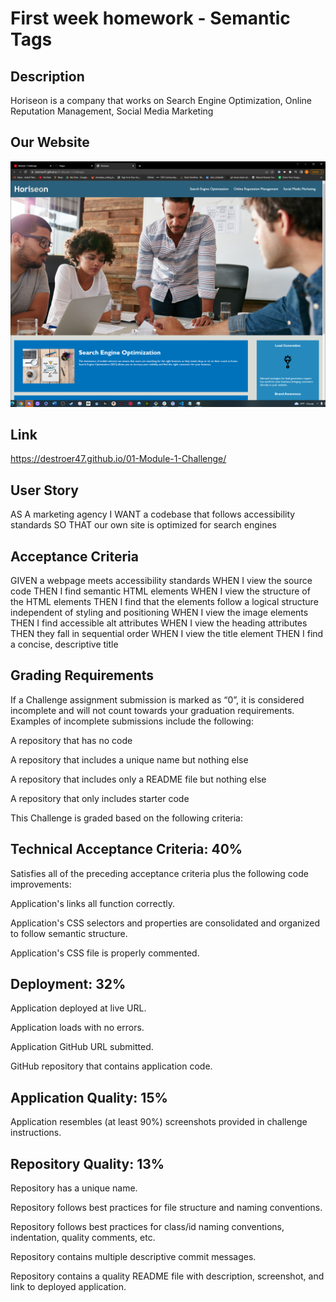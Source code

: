 # First week homework - Semantic Tags #

## Description ##
Horiseon is a company that works on Search Engine Optimization, Online Reputation Management, Social Media Marketing

## Our Website ##
![Website Image](./assets/images/Capture.PNG)

## Link ##
https://destroer47.github.io/01-Module-1-Challenge/

## User Story ##
AS A marketing agency
I WANT a codebase that follows accessibility standards
SO THAT our own site is optimized for search engines

## Acceptance Criteria ##
GIVEN a webpage meets accessibility standards
WHEN I view the source code
THEN I find semantic HTML elements
WHEN I view the structure of the HTML elements
THEN I find that the elements follow a logical structure independent of styling and positioning
WHEN I view the image elements
THEN I find accessible alt attributes
WHEN I view the heading attributes
THEN they fall in sequential order
WHEN I view the title element
THEN I find a concise, descriptive title

## Grading Requirements ##
If a Challenge assignment submission is marked as “0”, it is considered incomplete and will not count towards your graduation requirements. Examples of incomplete submissions include the following:

A repository that has no code

A repository that includes a unique name but nothing else

A repository that includes only a README file but nothing else

A repository that only includes starter code

This Challenge is graded based on the following criteria:

## Technical Acceptance Criteria: 40% ##
Satisfies all of the preceding acceptance criteria plus the following code improvements:

Application's links all function correctly.

Application's CSS selectors and properties are consolidated and organized to follow semantic structure.

Application's CSS file is properly commented.

## Deployment: 32% ##
Application deployed at live URL.

Application loads with no errors.

Application GitHub URL submitted.

GitHub repository that contains application code.

## Application Quality: 15% ##
Application resembles (at least 90%) screenshots provided in challenge instructions.

## Repository Quality: 13% ##
Repository has a unique name.

Repository follows best practices for file structure and naming conventions.

Repository follows best practices for class/id naming conventions, indentation, quality comments, etc.

Repository contains multiple descriptive commit messages.

Repository contains a quality README file with description, screenshot, and link to deployed application.